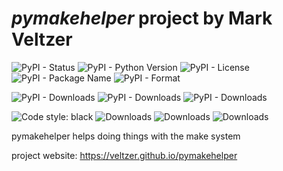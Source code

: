
# *pymakehelper* project by Mark Veltzer

![PyPI - Status](https://img.shields.io/pypi/status/pymakehelper)
![PyPI - Python Version](https://img.shields.io/pypi/pyversions/pymakehelper)
![PyPI - License](https://img.shields.io/pypi/l/pymakehelper)
![PyPI - Package Name](https://img.shields.io/pypi/v/pymakehelper)
![PyPI - Format](https://img.shields.io/pypi/format/pymakehelper)

![PyPI - Downloads](https://img.shields.io/pypi/dd/pymakehelper)
![PyPI - Downloads](https://img.shields.io/pypi/dw/pymakehelper)
![PyPI - Downloads](https://img.shields.io/pypi/dm/pymakehelper)

![Code style: black](https://img.shields.io/badge/code%20style-black-000000.svg)
![Downloads](https://pepy.tech/badge/pymakehelper)
![Downloads](https://pepy.tech/badge/pymakehelper/month)
![Downloads](https://pepy.tech/badge/pymakehelper/week)


pymakehelper helps doing things with the make system

project website: <https://veltzer.github.io/pymakehelper>
